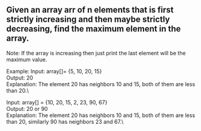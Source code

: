## Given an array arr of n elements that is first strictly increasing and then maybe strictly decreasing, find the maximum element in the array.

Note: If the array is increasing then just print the last element will be the maximum value.

Example:
Input: array[]= {5, 10, 20, 15}\
Output: 20\
Explanation: The element 20 has neighbors 10 and 15, both of them are less than 20.\

Input: array[] = {10, 20, 15, 2, 23, 90, 67}\
Output: 20 or 90\
Explanation: The element 20 has neighbors 10 and 15, both of them are less than 20, similarly 90 has neighbors 23 and 67.\

